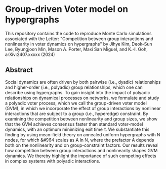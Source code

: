 # Group-driven Voter model on hypergraphs 

This repository contains the code to reproduce Monte Carlo simulations associated with the Letter:
"Competition between group interactions and nonlinearity in voter dynamics on hypergraphs" by Jihye Kim, Deok-Sun Lee, Byungjoon Min, Mason A. Porter, Maxi San Miguel, and K.-I. Goh,
arXiv:2407.xxxxx (2024)

## Abstract

Social dynamics are often driven by both pairwise (i.e., dyadic) relationships and higher-order (i.e., polyadic) group relationships, which one can describe using hypergraphs. To gain insight into the impact of polyadic relationships on dynamical processes on networks, we formulate and study a polyadic voter process, which we call the group-driven voter model (GVM), in which we incorporate the effect of group interactions by nonlinear interactions that are subject to a group (i.e., hyperedge) constraint. By examining the competition between nonlinearity and group sizes, we show that the GVM achieves consensus faster than standard voter-model dynamics, with an optimum minimizing exit time &#964;. We substantiate this finding by using mean-field theory on annealed uniform hypergraphs with N nodes, for which &#964 scales as A ln N, where the prefactor A depends both on the nonlinearity and on group-constraint factors. Our results reveal how competition between group interactions and nonlinearity shapes GVM dynamics. We thereby highlight the importance of such competing effects in complex systems with polyadic interactions.
